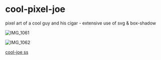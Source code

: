 # cool-pixel-joe
pixel art of a cool guy and his cigar - extensive use of svg &amp; box-shadow



![IMG_1061](https://user-images.githubusercontent.com/53198985/152189639-022a82e5-2128-4280-84ef-e2d3b213fdea.jpg)



![IMG_1062](https://user-images.githubusercontent.com/53198985/152189731-ea96ecf6-6f1f-4a16-892c-b33d9030440f.jpg)



[cool-joe ss](https://user-images.githubusercontent.com/53198985/152671294-7284cc0b-0027-41bc-887e-ac41c757438b.png)
